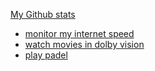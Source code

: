 [My Github stats](https://github-readme-stats.vercel.app/api?username=yowmamasita&theme=github_dark&show_icons=true)

- [monitor my internet speed](https://mastodon.social/@12345)
- [watch movies in dolby vision](https://debridmediamanager.com/)
- [play padel](https://apps.apple.com/de/app/padel-scorer/id6449323433?l=en)
